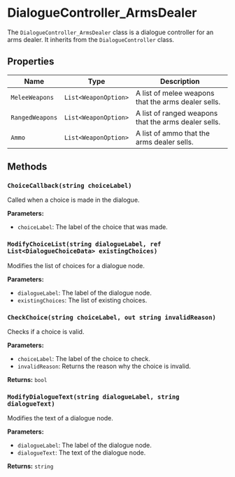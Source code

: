 # DialogueController_ArmsDealer

The `DialogueController_ArmsDealer` class is a dialogue controller for an arms dealer. It inherits from the `DialogueController` class.

## Properties

| Name | Type | Description |
| --- | --- | --- |
| `MeleeWeapons` | `List<WeaponOption>` | A list of melee weapons that the arms dealer sells. |
| `RangedWeapons` | `List<WeaponOption>` | A list of ranged weapons that the arms dealer sells. |
| `Ammo` | `List<WeaponOption>` | A list of ammo that the arms dealer sells. |

## Methods

### `ChoiceCallback(string choiceLabel)`

Called when a choice is made in the dialogue.

**Parameters:**

* `choiceLabel`: The label of the choice that was made.

### `ModifyChoiceList(string dialogueLabel, ref List<DialogueChoiceData> existingChoices)`

Modifies the list of choices for a dialogue node.

**Parameters:**

* `dialogueLabel`: The label of the dialogue node.
* `existingChoices`: The list of existing choices.

### `CheckChoice(string choiceLabel, out string invalidReason)`

Checks if a choice is valid.

**Parameters:**

* `choiceLabel`: The label of the choice to check.
* `invalidReason`: Returns the reason why the choice is invalid.

**Returns:** `bool`

### `ModifyDialogueText(string dialogueLabel, string dialogueText)`

Modifies the text of a dialogue node.

**Parameters:**

* `dialogueLabel`: The label of the dialogue node.
* `dialogueText`: The text of the dialogue node.

**Returns:** `string`
